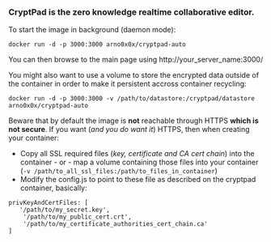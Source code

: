 ### CryptPad is the zero knowledge realtime collaborative editor.
  
To start the image in background (daemon mode):

`docker run -d -p 3000:3000 arno0x0x/cryptpad-auto`
  
You can then browse to the main page using http://your_server_name:3000/
 
You might also want to use a volume to store the encrypted data outside of the container in order to make it persistent accross container recycling:

`docker run -d -p 3000:3000 -v /path/to/datastore:/cryptpad/datastore arno0x0x/cryptpad-auto`

Beware that by default the image is **not** reachable through HTTPS **which is not secure**. If you want (*and you do want it*) HTTPS, then when creating your container:
- Copy all SSL required files (*key, certificate and CA cert chain*) into the container - or - map a volume containing those files into your container (`-v /path/to_all_ssl_files:/path/to_files_in_container`)
- Modify the config.js to point to these file as described on the cryptpad container, basically:

```
privKeyAndCertFiles: [
   '/path/to/my_secret.key',
    '/path/to/my_public_cert.crt',
    '/path/to/my_certificate_authorities_cert_chain.ca'
]
```
